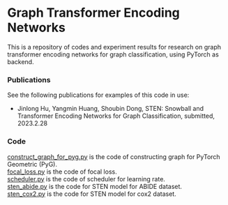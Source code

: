 # Graph Transformer Encoding Networks
This is a repository of codes and experiment results for research on graph transformer encoding networks for graph classification, using PyTorch as backend.
### Publications
See the following publications for examples of this code in use:
 * Jinlong Hu, Yangmin Huang, Shoubin Dong, STEN: Snowball and Transformer Encoding Networks for Graph Classification, submitted, 2023.2.28
 
### Code
[construct_graph_for_pyg.py](construct_graph_for_pyg.py) is the code of constructing graph for PyTorch Geometric (PyG).  
[focal_loss.py](focal_loss.py) is the code of focal loss.  
[scheduler.py](scheduler.py) is the code of scheduler for learning rate.  
[sten_abide.py](sten_abide.py) is the code for STEN model for ABIDE dataset.  
[sten_cox2.py](sten_cox2.py) is the code for STEN model for cox2 dataset.  
